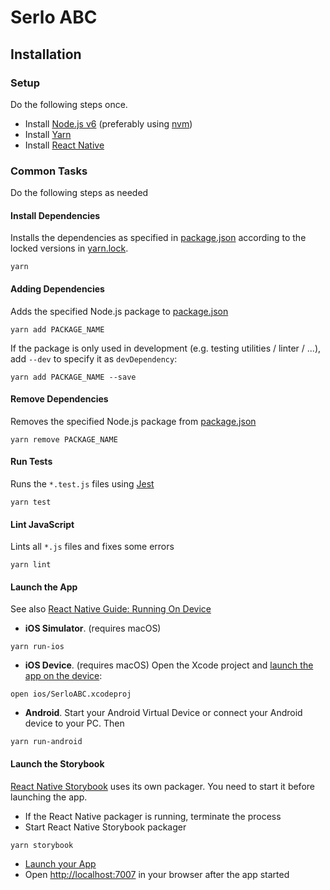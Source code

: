 # Serlo ABC

## Installation

### Setup

Do the following steps once.

* Install [Node.js v6](https://nodejs.org) (preferably using [nvm](https://github.com/creationix/nvm))
* Install [Yarn](https://yarnpkg.com/)
* Install [React Native](https://facebook.github.io/react-native/)

### Common Tasks

Do the following steps as needed

#### Install Dependencies

Installs the dependencies as specified in [package.json](package.json) according to the locked versions in [yarn.lock](yarn.lock).

```
yarn
```

#### Adding Dependencies

Adds the specified Node.js package to [package.json](package.json)
```
yarn add PACKAGE_NAME
```
If the package is only used in development (e.g. testing utilities / linter / ...), add `--dev` to specify it as `devDependency`:
```
yarn add PACKAGE_NAME --save
```

#### Remove Dependencies

Removes the specified Node.js package from [package.json](package.json)
```
yarn remove PACKAGE_NAME
```


#### Run Tests

Runs the `*.test.js` files using [Jest](https://facebook.github.io/jest/)
```
yarn test
```

#### Lint JavaScript

Lints all `*.js` files and fixes some errors
```
yarn lint
```

#### Launch the App

See also [React Native Guide: Running On Device](https://facebook.github.io/react-native/docs/running-on-device.html)

* **iOS Simulator**. (requires macOS)
```
yarn run-ios
```
* **iOS Device**. (requires macOS) Open the Xcode project and [launch the app on the device](https://developer.apple.com/library/content/documentation/IDEs/Conceptual/AppDistributionGuide/LaunchingYourApponDevices/LaunchingYourApponDevices.html):
```
open ios/SerloABC.xcodeproj
```
* **Android**. Start your Android Virtual Device or connect your Android device to your PC. Then
```
yarn run-android
```

#### Launch the Storybook

[React Native Storybook](https://github.com/storybooks/react-native-storybook) uses its own packager. You need to start it before launching the app.

* If the React Native packager is running, terminate the process
* Start React Native Storybook packager
```
yarn storybook
```
* [Launch your App](#launch-your-app)
* Open [http://localhost:7007](http://localhost:7007) in your browser after the app started
